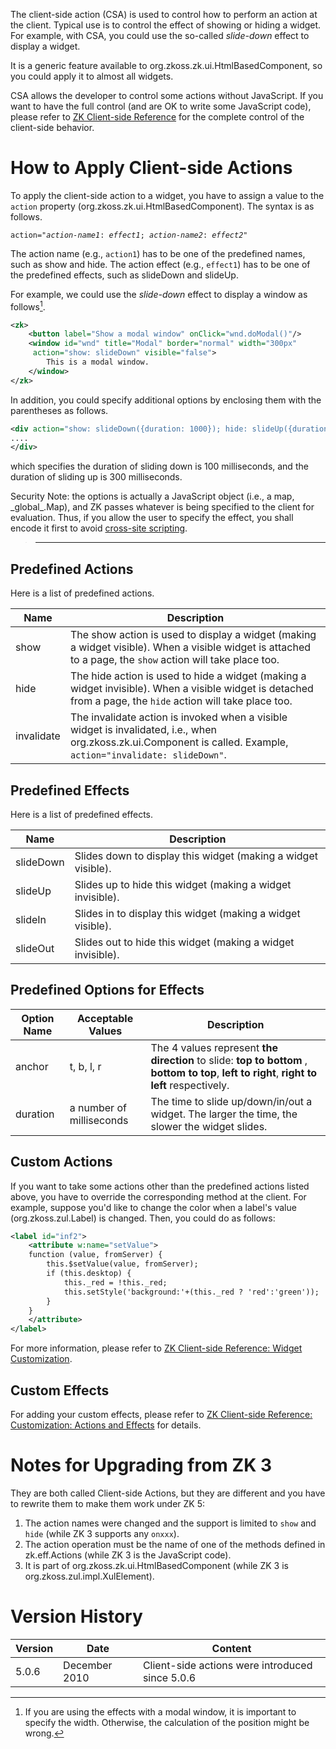 

The client-side action (CSA) is used to control how to perform an action
at the client. Typical use is to control the effect of showing or hiding
a widget. For example, with CSA, you could use the so-called
*slide-down* effect to display a widget.

It is a generic feature available to
<javadoc>org.zkoss.zk.ui.HtmlBasedComponent</javadoc>, so you could
apply it to almost all widgets.

CSA allows the developer to control some actions without JavaScript. If
you want to have the full control (and are OK to write some JavaScript
code), please refer to [ZK Client-side
Reference](ZK_Client-side_Reference/General_Control) for the
complete control of the client-side behavior.

# How to Apply Client-side Actions

To apply the client-side action to a widget, you have to assign a value
to the `action` property
(<javadoc method="setAction(java.lang.String)">org.zkoss.zk.ui.HtmlBasedComponent</javadoc>).
The syntax is as follows.

`action="`*`action-name1`*`: `*`effect1`*`; `*`action-name2`*`: `*`effect2`*`"`

The action name (e.g., `action1`) has to be one of the predefined names,
such as show and hide. The action effect (e.g., `effect1`) has to be one
of the predefined effects, such as slideDown and slideUp.

For example, we could use the *slide-down* effect to display a window as
follows[^1].

``` xml
<zk>
    <button label="Show a modal window" onClick="wnd.doModal()"/>
    <window id="wnd" title="Modal" border="normal" width="300px"
     action="show: slideDown" visible="false">
        This is a modal window.
    </window>
</zk>
```

In addition, you could specify additional options by enclosing them with
the parentheses as follows.

``` xml
<div action="show: slideDown({duration: 1000}); hide: slideUp({duration: 300})">
....
</div>
```

which specifies the duration of sliding down is 100 milliseconds, and
the duration of sliding up is 300 milliseconds.

Security Note: the options is actually a JavaScript object (i.e., a map,
<javadoc directory="jsdoc">\_global\_.Map</javadoc>), and ZK passes
whatever is being specified to the client for evaluation. Thus, if you
allow the user to specify the effect, you shall encode it first to avoid
[cross-site
scripting]({{site.baseurl}}/zk_dev_ref/Security_Tips/Cross-site_scripting).

> ------------------------------------------------------------------------
>
> <references/>

## Predefined Actions

Here is a list of predefined actions.

| Name       | Description                                                                                                                                                                                                                 |
|------------|-----------------------------------------------------------------------------------------------------------------------------------------------------------------------------------------------------------------------------|
| show       | The show action is used to display a widget (making a widget visible). When a visible widget is attached to a page, the `show` action will take place too.                                                                  |
| hide       | The hide action is used to hide a widget (making a widget invisible). When a visible widget is detached from a page, the `hide` action will take place too.                                                                 |
| invalidate | The invalidate action is invoked when a visible widget is invalidated, i.e., when <javadoc method="invalidate()" type="interface">org.zkoss.zk.ui.Component</javadoc> is called. Example, `action="invalidate: slideDown"`. |

## Predefined Effects

Here is a list of predefined effects.

| Name      | Description                                                   |
|-----------|---------------------------------------------------------------|
| slideDown | Slides down to display this widget (making a widget visible). |
| slideUp   | Slides up to hide this widget (making a widget invisible).    |
| slideIn   | Slides in to display this widget (making a widget visible).   |
| slideOut  | Slides out to hide this widget (making a widget invisible).   |

## Predefined Options for Effects

| Option Name | Acceptable Values        | Description                                                                                                                                  |
|-------------|--------------------------|----------------------------------------------------------------------------------------------------------------------------------------------|
| anchor      | t, b, l, r               | The 4 values represent **the direction** to slide: **top to bottom** , **bottom to top**, **left to right**, **right to left** respectively. |
| duration    | a number of milliseconds | The time to slide up/down/in/out a widget. The larger the time, the slower the widget slides.                                                |

## Custom Actions

If you want to take some actions other than the predefined actions
listed above, you have to override the corresponding method at the
client. For example, suppose you'd like to change the color when a
label's value
(<javadoc method="setValue(java.lang.String)">org.zkoss.zul.Label</javadoc>)
is changed. Then, you could do as follows:

``` xml
<label id="inf2">
    <attribute w:name="setValue">
    function (value, fromServer) {
        this.$setValue(value, fromServer);
        if (this.desktop) {
            this._red = !this._red;
            this.setStyle('background:'+(this._red ? 'red':'green'));
        }
    }
    </attribute>
</label>
```

For more information, please refer to [ZK Client-side Reference: Widget
Customization](ZK_Client-side_Reference/General_Control/Widget_Customization).

## Custom Effects

For adding your custom effects, please refer to [ZK Client-side
Reference: Customization: Actions and
Effects](ZK_Client-side_Reference/Customization/Actions_and_Effects)
for details.

# Notes for Upgrading from ZK 3

They are both called Client-side Actions, but they are different and you
have to rewrite them to make them work under ZK 5:

1.  The action names were changed and the support is limited to `show`
    and `hide` (while ZK 3 supports any `onxxx`).
2.  The action operation must be the name of one of the methods defined
    in <javadoc directory="jsdoc">zk.eff.Actions</javadoc> (while ZK 3
    is the JavaScript code).
3.  It is part of <javadoc>org.zkoss.zk.ui.HtmlBasedComponent</javadoc>
    (while ZK 3 is <javadoc>org.zkoss.zul.impl.XulElement</javadoc>).

# Version History

| Version | Date          | Content                                         |
|---------|---------------|-------------------------------------------------|
| 5.0.6   | December 2010 | Client-side actions were introduced since 5.0.6 |

[^1]: If you are using the effects with a modal window, it is important
    to specify the width. Otherwise, the calculation of the position
    might be wrong.
